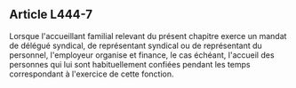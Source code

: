 ## Article L444-7

Lorsque l'accueillant familial relevant du présent chapitre exerce un mandat de délégué syndical, de
représentant syndical ou de représentant du personnel, l'employeur organise et finance, le cas échéant,
l'accueil des personnes qui lui sont habituellement confiées pendant les temps correspondant à l'exercice de
cette fonction.

